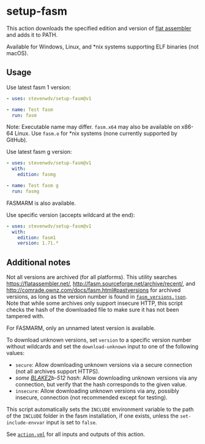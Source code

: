 setup-fasm
==========

This action downloads the specified edition and version of [flat assembler](https://flatassembler.net/) and adds it to PATH.

Available for Windows, Linux, and \*nix systems supporting ELF binaries (not macOS).

Usage
-----

Use latest fasm 1 version:

```yaml
- uses: stevenwdv/setup-fasm@v1

- name: Test fasm
  run: fasm
```

Note: Executable name may differ. `fasm.x64` may also be available on x86-64 Linux. Use `fasm.o` for \*nix systems (none currently supported by GitHub).

Use latest fasm g version:

```yaml
- uses: stevenwdv/setup-fasm@v1
  with:
    edition: fasmg

- name: Test fasm g
  run: fasmg
```

FASMARM is also available.

Use specific version (accepts wildcard at the end):

```yaml
- uses: stevenwdv/setup-fasm@v1
  with:
    edition: fasm1
    version: 1.71.*
```

Additional notes
----------------

Not all versions are archived (for all platforms). This utility searches https://flatassembler.net/, http://fasm.sourceforge.net/archive/recent/, and http://comrade.ownz.com/docs/fasm.html#pastversions for archived versions, as long as the version number is found in [`fasm_versions.json`](https://github.com/stevenwdv/setup-fasm/blob/main/fasm_versions.json). Note that while some archives only support insecure HTTP, this script checks the hash of the downloaded file to make sure it has not been tampered with.

For FASMARM, only an unnamed latest version is available.

To download unknown versions, set `version` to a specific version number without wildcards and set the `download-unknown` input to one of the following values:

- `secure`: Allow downloading unknown versions via a secure connection (not all archives support HTTPS).
- _some [BLAKE2](https://www.blake2.net/)b-512 hash_: Allow downloading unknown versions via any connection, but verify that the hash corresponds to the given value.
- `insecure`: Allow downloading unknown versions via any, possibly insecure, connection (not recommended except for testing).

This script automatically sets the `INCLUDE` environment variable to the path of the `INCLUDE` folder in the fasm installation, if one exists, unless the `set-include-envvar` input is set to `false`.

See [`action.yml`](https://github.com/stevenwdv/setup-fasm/blob/main/action.yml) for all inputs and outputs of this action.
